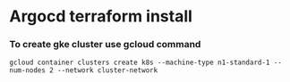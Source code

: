 # Argocd terraform install

### To create gke cluster use gcloud command

```
gcloud container clusters create k8s --machine-type n1-standard-1 --num-nodes 2 --network cluster-network
```